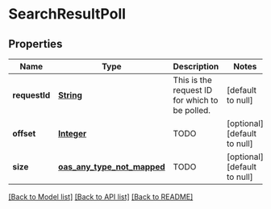 # SearchResultPoll
## Properties

Name | Type | Description | Notes
------------ | ------------- | ------------- | -------------
**requestId** | [**String**](string.md) | This is the request ID for which to be polled. | [default to null]
**offset** | [**Integer**](integer.md) | TODO | [optional] [default to null]
**size** | [**oas_any_type_not_mapped**](.md) | TODO | [optional] [default to null]

[[Back to Model list]](../README.md#documentation-for-models) [[Back to API list]](../README.md#documentation-for-api-endpoints) [[Back to README]](../README.md)

